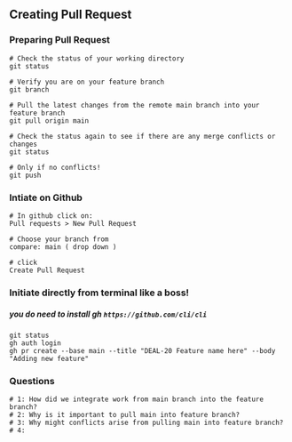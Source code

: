 ## Creating Pull Request

### Preparing Pull Request
```
# Check the status of your working directory
git status

# Verify you are on your feature branch
git branch

# Pull the latest changes from the remote main branch into your feature branch
git pull origin main

# Check the status again to see if there are any merge conflicts or changes
git status

# Only if no conflicts!
git push
```

### Intiate on Github
```
# In github click on:
Pull requests > New Pull Request  

# Choose your branch from
compare: main ( drop down )

# click
Create Pull Request 
```

### Initiate directly from terminal like a boss!
##### you do need to install gh `https://github.com/cli/cli`
```
git status
gh auth login
gh pr create --base main --title "DEAL-20 Feature name here" --body "Adding new feature"
```



### Questions
```
# 1: How did we integrate work from main branch into the feature branch?
# 2: Why is it important to pull main into feature branch?
# 3: Why might conflicts arise from pulling main into feature branch?
# 4: 
```